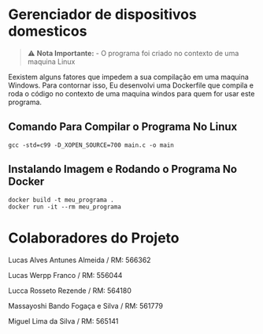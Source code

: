 # Gerenciador de dispositivos domesticos

> ⚠️ **Nota Importante:** - O programa foi criado no contexto de uma maquina Linux 

Eexistem alguns fatores que impedem a sua compilação em uma maquina Windows. Para contornar isso, Eu desenvolvi uma Dockerfile que compila e roda o código no contexto de uma maquina windos para quem for usar este programa.

## Comando Para Compilar o Programa No Linux

```
gcc -std=c99 -D_XOPEN_SOURCE=700 main.c -o main
```

## Instalando Imagem e Rodando o Programa No Docker

```
docker build -t meu_programa .
docker run -it --rm meu_programa
```

# Colaboradores do Projeto

  Lucas Alves Antunes Almeida / RM: 566362 

  Lucas Werpp Franco / RM: 556044 

  Lucca Rosseto Rezende / RM: 564180 

  Massayoshi Bando Fogaça e Silva / RM: 561779 

  Miguel Lima da Silva / RM: 565141
